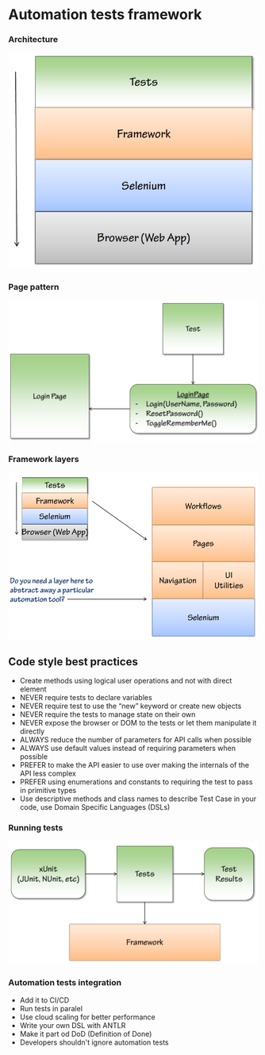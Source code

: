 # Automation tests framework
### Architecture
![](https://github.com/khdevnet/automated-testing/blob/master/framework/docs/architecture.png)
### Page pattern
![](https://github.com/khdevnet/automated-testing/blob/master/framework/docs/page-pattern.png)
### Framework layers
![](https://github.com/khdevnet/automated-testing/blob/master/framework/docs/framework-layer-layers.png)
## Code style best practices
* Create methods using logical user operations and not with direct element
* NEVER require tests to declare variables
* NEVER require test to use the “new” keyword or create new objects
* NEVER require the tests to manage state on their own
* NEVER expose the browser or DOM to the tests or let them manipulate it directly
* ALWAYS reduce the number of parameters for API calls when possible
* ALWAYS use default values instead of requiring parameters when possible
* PREFER to make the API easier to use over making the internals of the API less complex
* PREFER using enumerations and constants to requiring the test to pass in primitive types
* Use descriptive methods and class names to describe Test Case in your code, use Domain Specific Languages (DSLs)
### Running tests
![](https://github.com/khdevnet/automated-testing/blob/master/framework/docs/runnig-tests.png)

### Automation tests integration
* Add it to CI/CD
* Run tests in paralel
* Use cloud scaling for better performance
* Write your own DSL with ANTLR
* Make it part od DoD (Definition of Done)
* Developers shouldn't ignore automation tests

